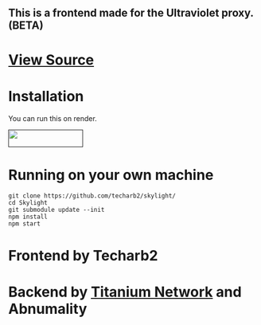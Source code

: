 <h2>This is a frontend made for the Ultraviolet proxy. (BETA)</h2>

# <a href='https://github.com/titaniumnetwork-dev/ultraviolet-node'>View Source</a>
# Installation
You can run this on render.
<p>
<a href=""><img src="https://raw.githubusercontent.com/BinBashBanana/deploy-buttons/master/buttons/remade/render.svg" width="150" height="35"></a>
</p>

# Running on your own machine

```
git clone https://github.com/techarb2/skylight/
cd Skylight
git submodule update --init
npm install
npm start
```
# Frontend by Techarb2
		      
# Backend by <a href="https://github.com/titaniumnetwork-dev">Titanium Network</a> and Abnumality
